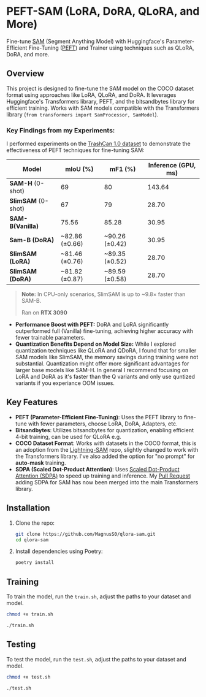 # PEFT-SAM (LoRA, DoRA, QLoRA, and More)
Fine-tune [SAM](https://github.com/facebookresearch/segment-anything) (Segment Anything Model) with Huggingface's Parameter-Efficient Fine-Tuning ([PEFT](https://github.com/huggingface/peft)) and Trainer using techniques such as QLoRA, DoRA, and more.

## Overview
This project is designed to fine-tune the SAM model on the COCO dataset format using approaches like LoRA, QLoRA, and DoRA. It leverages Huggingface's Transformers library, PEFT, and the bitsandbytes library for efficient training. Works with SAM models compatible with the Transformers library (`from transformers import SamProcessor, SamModel`).

### **Key Findings from my Experiments:**
I performed experiments on the [TrashCan 1.0 dataset](https://conservancy.umn.edu/items/6dd6a960-c44a-4510-a679-efb8c82ebfb7) to demonstrate the effectiveness of PEFT techniques for fine-tuning SAM:

| Model              | mIoU (%)      | mF1 (%)      | Inference (GPU, ms) |
|--------------------|---------------|-------------|----------------------|
| **SAM-H** (0-shot) | 69            | 80           | 143.64              |
| **SlimSAM** (0-shot)  | 67            | 79           | 28.70               |
| **SAM-B(Vanilla)**    | 75.56        | 85.28         | 30.95                |
| **Sam-B (DoRA)**      | ~82.86 (±0.66) | ~90.26 (±0.42) | 30.95   |
| **SlimSAM (LoRA)**    | ~81.46 (±0.76) | ~89.35 (±0.52) | 28.70               |
| **SlimSAM (DoRA)**    | ~81.82 (±0.87) | ~89.59 (±0.58) | 28.70               |

> **Note:** In CPU-only scenarios, SlimSAM is up to ~9.8× faster than SAM-B.
> 
> Ran on **RTX 3090**

* **Performance Boost with PEFT:** DoRA and LoRA significantly outperformed full (Vanilla) fine-tuning, achieving higher accuracy with fewer trainable parameters.
* **Quantization Benefits Depend on Model Size:** While I explored quantization techniques like QLoRA and QDoRA, I found that for smaller SAM models like SlimSAM, the memory savings during training were not substantial. Quantization might offer more significant advantages for larger base models like SAM-H. In general I recommend focusing on LoRA and DoRA as it's faster than the Q variants and only use quntized variants if you experiance OOM issues.

## Key Features

- **PEFT (Parameter-Efficient Fine-Tuning)**: Uses the PEFT library to fine-tune with fewer parameters, choose LoRA, DoRA, Adapters, etc.
- **Bitsandbytes**: Utilizes bitsandbytes for quantization, enabling efficient 4-bit training, can be used for QLoRA e.g.
- **COCO Dataset Format**: Works with datasets in the COCO format, this is an adoption from the [Lightning-SAM](https://github.com/luca-medeiros/lightning-sam) repo, slightly changed to work with the Transformers library. I've also added the option for "no prompt" for **auto-mask** training.
- **SDPA (Scaled Dot-Product Attention)**: Uses [Scaled Dot-Product Attention (SDPA)](https://pytorch.org/docs/stable/generated/torch.nn.functional.scaled_dot_product_attention.html) to speed up training and inference. My [Pull Request](https://github.com/huggingface/transformers/pull/34110) adding SDPA for SAM has now been merged into the main Transformers library.

## Installation

1. Clone the repo:
    ```sh
    git clone https://github.com/MagnusS0/qlora-sam.git
    cd qlora-sam
    ```

2. Install dependencies using Poetry:
    ```sh
    poetry install
    ```

## Training

To train the model, run the `train.sh`, adjust the paths to your dataset and model.
```sh
chmod +x train.sh
```
```sh
./train.sh
```

## Testing

To test the model, run the `test.sh`, adjust the paths to your dataset and model.
```sh
chmod +x test.sh
```
```sh
./test.sh
```
